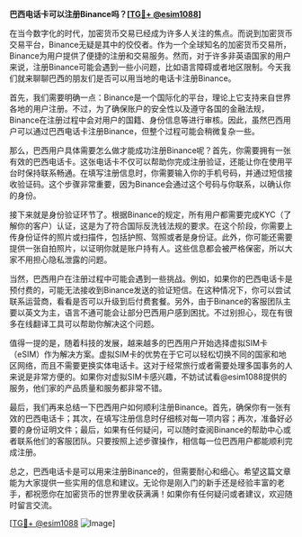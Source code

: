 **巴西电话卡可以注册Binance吗？[[TG💪+ @esim1088](https://t.me/s/esim1088)]**

在当今数字化的时代，加密货币交易已经成为许多人关注的焦点。而说到加密货币交易平台，Binance无疑是其中的佼佼者。作为一个全球知名的加密货币交易所，Binance为用户提供了便捷的注册和交易服务。然而，对于许多非英语国家的用户来说，注册Binance可能会遇到一些小问题，比如语言障碍或者地区限制。今天我们就来聊聊巴西的朋友们是否可以用当地的电话卡注册Binance。

首先，我们需要明确一点：Binance是一个国际化的平台，理论上它支持来自世界各地的用户注册。不过，为了确保账户的安全性以及遵守各国的金融法规，Binance在注册过程中会对用户的国籍、身份信息等进行审核。因此，虽然巴西用户可以通过巴西电话卡注册Binance，但整个过程可能会稍微复杂一些。

那么，巴西用户具体需要怎么做才能成功注册Binance呢？首先，你需要拥有一张有效的巴西电话卡。这张电话卡不仅可以帮助你完成注册验证，还能让你在使用平台时保持联系畅通。在填写注册信息时，你需要输入你的手机号码，并通过短信接收验证码。这个步骤非常重要，因为Binance会通过这个号码与你联系，以确认你的身份。

接下来就是身份验证环节了。根据Binance的规定，所有用户都需要完成KYC（了解你的客户）认证，这是为了符合国际反洗钱法规的要求。在这个阶段，你需要上传身份证件的照片或扫描件，包括护照、驾照或者是身份证。此外，你可能还需要提供一张自拍照片，以证明你就是账户持有人。这些信息都会被严格保密，所以大家不用担心隐私泄露的问题。

当然，巴西用户在注册过程中可能会遇到一些挑战。例如，如果你的巴西电话卡是预付费的，可能无法接收到Binance发送的验证短信。在这种情况下，你可以尝试联系运营商，看看是否可以升级到后付费套餐。另外，由于Binance的客服团队主要以英文为主，语言不通可能会让部分巴西用户感到困扰。不过别担心，现在有很多在线翻译工具可以帮助你解决这个问题。

值得一提的是，随着科技的发展，越来越多的巴西用户开始选择虚拟SIM卡（eSIM）作为解决方案。虚拟SIM卡的优势在于它可以轻松切换不同的国家和地区网络，而且不需要更换实体电话卡。这对于经常旅行或者需要处理多国事务的人来说是非常方便的。如果你对虚拟SIM卡感兴趣，不妨试试看@esim1088提供的服务，他们家的产品质量和服务都非常不错。

最后，我们再来总结一下巴西用户如何顺利注册Binance。首先，确保你有一张有效的巴西电话卡；其次，在填写注册信息时仔细核对每一项内容；再次，准备好必要的身份证明文件；最后，如果有任何疑问，可以随时查阅Binance的帮助中心或者联系他们的客服团队。只要按照上述步骤操作，相信每一位巴西用户都能顺利完成注册。

总之，巴西电话卡是可以用来注册Binance的，但需要耐心和细心。希望这篇文章能为大家提供一些实用的信息和建议。无论你是刚入门的新手还是经验丰富的老手，都祝愿你在加密货币的世界里收获满满！如果你有任何疑问或者建议，欢迎随时留言交流。

[[TG💪+ @esim1088](https://t.me/s/esim1088) ![Image](https://i.postimg.cc/4NQfJmqS/Snipaste-2025-05-13-00-14-12.png)]